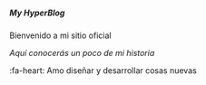 ##### My HyperBlog

Bienvenido a mi sitio oficial

*Aquí conocerás un poco de mi historia*

:fa-heart: Amo diseñar y desarrollar cosas nuevas